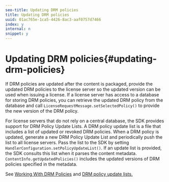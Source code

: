 ```yaml
---
seo-title: Updating DRM policies
title: Updating DRM policies
uuid: 01ac765e-1ca5-4426-8ac3-aaf0757d7466
index: y
internal: n
snippet: y
---
```


# Updating DRM policies{#updating-drm-policies}

If DRM policies are updated after the content is packaged, provide the updated DRM policies to the license server so the updated version can be used when issuing a license. If a license server has access to a database for storing DRM policies, you can retrieve the updated DRM policy from the database and call `LicenseRequestMessage.setSelectedPolicy()` to provide the new version of the DRM policy.

For license servers that do not rely on a central database, the SDK provides support for DRM Policy Update Lists. A DRM policy update list is a file that includes a list of updated or revoked DRM policies. When a DRM policy is updated, generate a new DRM Policy Update List and periodically push the list to all license servers. Pass the list to the SDK by setting `HandlerConfiguration.setPolicyUpdateList()`. If an update list is provided, the SDK consults this list when it parses the content metadata. `ContentInfo.getUpdatedPolicies()` includes the updated versions of DRM policies specified in the metadata.

See [Working With DRM Policies](c_content-working-with-policies.md) and [DRM policy update lists.](c_content-policy-update-lists.md) 
